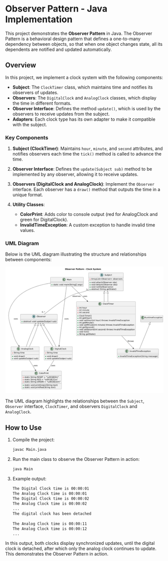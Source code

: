 # Observer Pattern - Java Implementation

This project demonstrates the **Observer Pattern** in Java. The Observer Pattern is a behavioral design pattern that defines a one-to-many dependency between objects, so that when one object changes state, all its dependents are notified and updated automatically.

## Overview

In this project, we implement a clock system with the following components:

- **Subject**: The `ClockTimer` class, which maintains time and notifies its observers of updates.
- **Observers**: The `DigitalClock` and `AnalogClock` classes, which display the time in different formats.
- **Observer Interface**: Defines the method `update()`, which is used by the observers to receive updates from the subject.
- **Adapters**: Each clock type has its own adapter to make it compatible with the subject.

### Key Components

1. **Subject (ClockTimer)**: Maintains `hour`, `minute`, and `second` attributes, and notifies observers each time the `tick()` method is called to advance the time.

2. **Observer Interface**: Defines the `update(Subject sub)` method to be implemented by any observer, allowing it to receive updates.

3. **Observers (DigitalClock and AnalogClock)**: Implement the `Observer` interface. Each observer has a `draw()` method that outputs the time in a unique format.

4. **Utility Classes**:
    - **ColorPrint**: Adds color to console output (red for AnalogClock and green for DigitalClock).
    - **InvalidTimeException**: A custom exception to handle invalid time values.

### UML Diagram

Below is the UML diagram illustrating the structure and relationships between components:

![UML Diagram](src/assets/UML.png)

The UML diagram highlights the relationships between the `Subject`, `Observer` interface, `ClockTimer`, and observers `DigitalClock` and `AnalogClock`.

## How to Use

[//]: # (1. Clone the repository and navigate to the `ObserverPattern/` directory.)
1. Compile the project:

    ```bash
    javac Main.java
    ```

2. Run the main class to observe the Observer Pattern in action:

    ```bash
    java Main
    ```

3. Example output:

    ```
    The Digital Clock time is 00:00:01
    The Analog Clock time is 00:00:01
    The Digital Clock time is 00:00:02
    The Analog Clock time is 00:00:02
    ...
    The digital clock has been detached

    The Analog Clock time is 00:00:11
    The Analog Clock time is 00:00:12
    ...
    ```

In this output, both clocks display synchronized updates, until the digital clock is detached, after which only the analog clock continues to update. This demonstrates the Observer Pattern in action.
